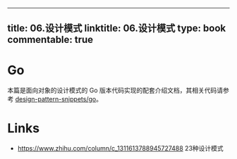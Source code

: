 
---
title: 06.设计模式
linktitle: 06.设计模式
type: book
commentable: true
---

# Go

本篇是面向对象的设计模式的 Go 版本代码实现的配套介绍文档，其相关代码请参考 [design-pattern-snippets/go](https://github.com/wx-chevalier/design-pattern-snippets)。

# Links

- https://www.zhihu.com/column/c_1311613788945727488 23种设计模式
    